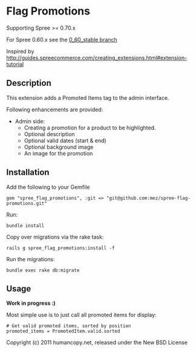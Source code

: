 # Flag Promotions

Supporting Spree >= 0.70.x

For Spree 0.60.x see the [0_60_stable branch](branches/0-60-stable)

Inspired by http://guides.spreecommerce.com/creating_extensions.html#extension-tutorial


## Description

This extension adds a Promoted Items tag to the admin interface.

Following enhancements are provided:

* Admin side:
  * Creating a promotion for a product to be highlighted.
  * Optional description
  * Optional valid dates (start & end)
  * Optional background image
  * An image for the promotion


## Installation

Add the following to your Gemfile

    gem "spree_flag_promotions", :git => "git@github.com:mez/spree-flag-promotions.git"

Run:

    bundle install

Copy over migrations via the rake task:

    rails g spree_flag_promotions:install -f

Run the migrations:

    bundle exec rake db:migrate

## Usage
**Work in progress :)**

Most simple use is to just call all promoted items for display:

```
# Get valid promoted items, sorted by position 
promoted_items = PromotedItem.valid.sorted
```

Copyright (c) 2011 humancopy.net, released under the New BSD License
